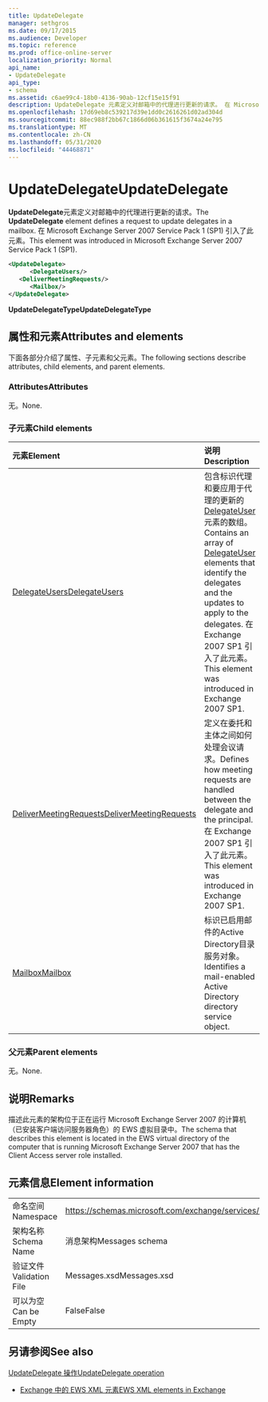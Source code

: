 ```yaml
---
title: UpdateDelegate
manager: sethgros
ms.date: 09/17/2015
ms.audience: Developer
ms.topic: reference
ms.prod: office-online-server
localization_priority: Normal
api_name:
- UpdateDelegate
api_type:
- schema
ms.assetid: c6ae99c4-18b0-4136-90ab-12cf15e15f91
description: UpdateDelegate 元素定义对邮箱中的代理进行更新的请求。 在 Microsoft Exchange Server 2007 Service Pack 1 (SP1) 引入了此元素。
ms.openlocfilehash: 17d69eb8c539217d39e1dd0c2616261d02ad304d
ms.sourcegitcommit: 88ec988f2bb67c1866d06b361615f3674a24e795
ms.translationtype: MT
ms.contentlocale: zh-CN
ms.lasthandoff: 05/31/2020
ms.locfileid: "44468871"
---
```

# <a name="updatedelegate"></a><span data-ttu-id="d8ddb-104">UpdateDelegate</span><span class="sxs-lookup"><span data-stu-id="d8ddb-104">UpdateDelegate</span></span>

<span data-ttu-id="d8ddb-105">**UpdateDelegate**元素定义对邮箱中的代理进行更新的请求。</span><span class="sxs-lookup"><span data-stu-id="d8ddb-105">The **UpdateDelegate** element defines a request to update delegates in a mailbox.</span></span> <span data-ttu-id="d8ddb-106">在 Microsoft Exchange Server 2007 Service Pack 1 (SP1) 引入了此元素。</span><span class="sxs-lookup"><span data-stu-id="d8ddb-106">This element was introduced in Microsoft Exchange Server 2007 Service Pack 1 (SP1).</span></span> 
  
```xml
<UpdateDelegate>
      <DelegateUsers/>
   <DeliverMeetingRequests/>
      <Mailbox/>
</UpdateDelegate>
```

 <span data-ttu-id="d8ddb-107">**UpdateDelegateType**</span><span class="sxs-lookup"><span data-stu-id="d8ddb-107">**UpdateDelegateType**</span></span>
## <a name="attributes-and-elements"></a><span data-ttu-id="d8ddb-108">属性和元素</span><span class="sxs-lookup"><span data-stu-id="d8ddb-108">Attributes and elements</span></span>

<span data-ttu-id="d8ddb-109">下面各部分介绍了属性、子元素和父元素。</span><span class="sxs-lookup"><span data-stu-id="d8ddb-109">The following sections describe attributes, child elements, and parent elements.</span></span>
  
### <a name="attributes"></a><span data-ttu-id="d8ddb-110">Attributes</span><span class="sxs-lookup"><span data-stu-id="d8ddb-110">Attributes</span></span>

<span data-ttu-id="d8ddb-111">无。</span><span class="sxs-lookup"><span data-stu-id="d8ddb-111">None.</span></span>
  
### <a name="child-elements"></a><span data-ttu-id="d8ddb-112">子元素</span><span class="sxs-lookup"><span data-stu-id="d8ddb-112">Child elements</span></span>

|<span data-ttu-id="d8ddb-113">**元素**</span><span class="sxs-lookup"><span data-stu-id="d8ddb-113">**Element**</span></span>|<span data-ttu-id="d8ddb-114">**说明**</span><span class="sxs-lookup"><span data-stu-id="d8ddb-114">**Description**</span></span>|
|:-----|:-----|
|[<span data-ttu-id="d8ddb-115">DelegateUsers</span><span class="sxs-lookup"><span data-stu-id="d8ddb-115">DelegateUsers</span></span>](delegateusers.md) <br/> |<span data-ttu-id="d8ddb-116">包含标识代理和要应用于代理的更新的[DelegateUser](delegateuser.md)元素的数组。</span><span class="sxs-lookup"><span data-stu-id="d8ddb-116">Contains an array of [DelegateUser](delegateuser.md) elements that identify the delegates and the updates to apply to the delegates.</span></span> <span data-ttu-id="d8ddb-117">在 Exchange 2007 SP1 引入了此元素。</span><span class="sxs-lookup"><span data-stu-id="d8ddb-117">This element was introduced in Exchange 2007 SP1.</span></span>  <br/> |
|[<span data-ttu-id="d8ddb-118">DeliverMeetingRequests</span><span class="sxs-lookup"><span data-stu-id="d8ddb-118">DeliverMeetingRequests</span></span>](delivermeetingrequests.md) <br/> |<span data-ttu-id="d8ddb-119">定义在委托和主体之间如何处理会议请求。</span><span class="sxs-lookup"><span data-stu-id="d8ddb-119">Defines how meeting requests are handled between the delegate and the principal.</span></span> <span data-ttu-id="d8ddb-120">在 Exchange 2007 SP1 引入了此元素。</span><span class="sxs-lookup"><span data-stu-id="d8ddb-120">This element was introduced in Exchange 2007 SP1.</span></span>  <br/> |
|[<span data-ttu-id="d8ddb-121">Mailbox</span><span class="sxs-lookup"><span data-stu-id="d8ddb-121">Mailbox</span></span>](mailbox.md) <br/> |<span data-ttu-id="d8ddb-122">标识已启用邮件的Active Directory目录服务对象。</span><span class="sxs-lookup"><span data-stu-id="d8ddb-122">Identifies a mail-enabled Active Directory directory service object.</span></span>  <br/> |
   
### <a name="parent-elements"></a><span data-ttu-id="d8ddb-123">父元素</span><span class="sxs-lookup"><span data-stu-id="d8ddb-123">Parent elements</span></span>

<span data-ttu-id="d8ddb-124">无。</span><span class="sxs-lookup"><span data-stu-id="d8ddb-124">None.</span></span>
  
## <a name="remarks"></a><span data-ttu-id="d8ddb-125">说明</span><span class="sxs-lookup"><span data-stu-id="d8ddb-125">Remarks</span></span>

<span data-ttu-id="d8ddb-126">描述此元素的架构位于正在运行 Microsoft Exchange Server 2007 的计算机（已安装客户端访问服务器角色）的 EWS 虚拟目录中。</span><span class="sxs-lookup"><span data-stu-id="d8ddb-126">The schema that describes this element is located in the EWS virtual directory of the computer that is running Microsoft Exchange Server 2007 that has the Client Access server role installed.</span></span>
  
## <a name="element-information"></a><span data-ttu-id="d8ddb-127">元素信息</span><span class="sxs-lookup"><span data-stu-id="d8ddb-127">Element information</span></span>

|||
|:-----|:-----|
|<span data-ttu-id="d8ddb-128">命名空间</span><span class="sxs-lookup"><span data-stu-id="d8ddb-128">Namespace</span></span>  <br/> |https://schemas.microsoft.com/exchange/services/2006/messages  <br/> |
|<span data-ttu-id="d8ddb-129">架构名称</span><span class="sxs-lookup"><span data-stu-id="d8ddb-129">Schema Name</span></span>  <br/> |<span data-ttu-id="d8ddb-130">消息架构</span><span class="sxs-lookup"><span data-stu-id="d8ddb-130">Messages schema</span></span>  <br/> |
|<span data-ttu-id="d8ddb-131">验证文件</span><span class="sxs-lookup"><span data-stu-id="d8ddb-131">Validation File</span></span>  <br/> |<span data-ttu-id="d8ddb-132">Messages.xsd</span><span class="sxs-lookup"><span data-stu-id="d8ddb-132">Messages.xsd</span></span>  <br/> |
|<span data-ttu-id="d8ddb-133">可以为空</span><span class="sxs-lookup"><span data-stu-id="d8ddb-133">Can be Empty</span></span>  <br/> |<span data-ttu-id="d8ddb-134">False</span><span class="sxs-lookup"><span data-stu-id="d8ddb-134">False</span></span>  <br/> |
   
## <a name="see-also"></a><span data-ttu-id="d8ddb-135">另请参阅</span><span class="sxs-lookup"><span data-stu-id="d8ddb-135">See also</span></span>



[<span data-ttu-id="d8ddb-136">UpdateDelegate 操作</span><span class="sxs-lookup"><span data-stu-id="d8ddb-136">UpdateDelegate operation</span></span>](updatedelegate-operation.md)


- [<span data-ttu-id="d8ddb-137">Exchange 中的 EWS XML 元素</span><span class="sxs-lookup"><span data-stu-id="d8ddb-137">EWS XML elements in Exchange</span></span>](ews-xml-elements-in-exchange.md)

